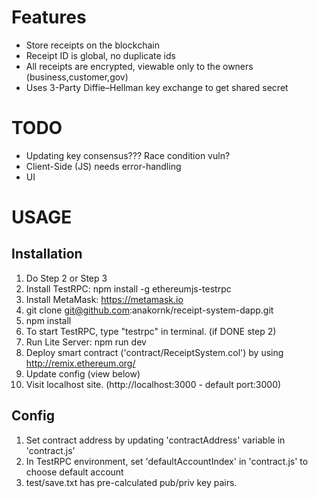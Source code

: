 # Features
- Store receipts on the blockchain
- Receipt ID is global, no duplicate ids
- All receipts are encrypted, viewable only to the owners (business,customer,gov)
- Uses 3-Party Diffie–Hellman key exchange to get shared secret

# TODO
- Updating key consensus??? Race condition vuln?
- Client-Side (JS) needs error-handling
- UI

# USAGE
## Installation
1. Do Step 2 or Step 3
2. Install TestRPC: npm install -g ethereumjs-testrpc
3. Install MetaMask: https://metamask.io
4. git clone git@github.com:anakornk/receipt-system-dapp.git
5. npm install
6. To start TestRPC, type "testrpc" in terminal. (if DONE step 2)
7. Run Lite Server: npm run dev
8. Deploy smart contract ('contract/ReceiptSystem.col') by using http://remix.ethereum.org/
9. Update config (view below)
10. Visit localhost site. (http://localhost:3000 - default port:3000)

## Config
1. Set contract address by updating 'contractAddress' variable in 'contract.js'
2. In TestRPC environment, set 'defaultAccountIndex' in 'contract.js' to choose default account
3. test/save.txt has pre-calculated pub/priv key pairs.

